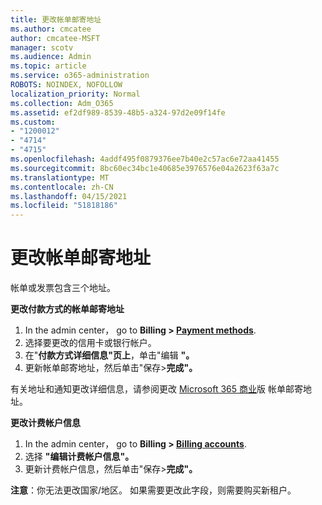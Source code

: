 ```yaml
---
title: 更改帐单邮寄地址
ms.author: cmcatee
author: cmcatee-MSFT
manager: scotv
ms.audience: Admin
ms.topic: article
ms.service: o365-administration
ROBOTS: NOINDEX, NOFOLLOW
localization_priority: Normal
ms.collection: Adm_O365
ms.assetid: ef2df989-8539-48b5-a324-97d2e09f14fe
ms.custom:
- "1200012"
- "4714"
- "4715"
ms.openlocfilehash: 4addf495f0879376ee7b40e2c57ac6e72aa41455
ms.sourcegitcommit: 8bc60ec34bc1e40685e3976576e04a2623f63a7c
ms.translationtype: MT
ms.contentlocale: zh-CN
ms.lasthandoff: 04/15/2021
ms.locfileid: "51818186"
---
```

# <a name="change-your-billing-address"></a>更改帐单邮寄地址

帐单或发票包含三个地址。

**更改付款方式的帐单邮寄地址**

1. In the admin center， go to **Billing > [Payment methods](https://go.microsoft.com/fwlink/p/?linkid=2018806)**.
2. 选择要更改的信用卡或银行帐户。
3. 在"**付款方式详细信息"页上**，单击"编辑 **"。**
4. 更新帐单邮寄地址，然后单击"保存>**完成"。**

有关地址和通知更改详细信息，请参阅更改 [Microsoft 365 商业](https://docs.microsoft.com/microsoft-365/commerce/billing-and-payments/change-your-billing-addresses?view=o365-worldwide)版 帐单邮寄地址。

**更改计费帐户信息**

1. In the admin center， go to **Billing > [Billing accounts](https://admin.microsoft.com/Adminportal/Home?source=applauncher#/BillingAccounts/billing-accounts)**.
2. 选择 **"编辑计费帐户信息"。**
3. 更新计费帐户信息，然后单击"保存>**完成"。**

**注意**：你无法更改国家/地区。 如果需要更改此字段，则需要购买新租户。
